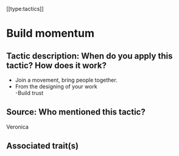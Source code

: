 [[type:tactics]]

# Build momentum

## Tactic description: When do you apply this tactic? How does it work?

- Join a movement, bring people together.  
- From the designing of your work  
-Build trust

## Source: Who mentioned this tactic?

Veronica

## Associated trait(s)
  


## 
  


##
